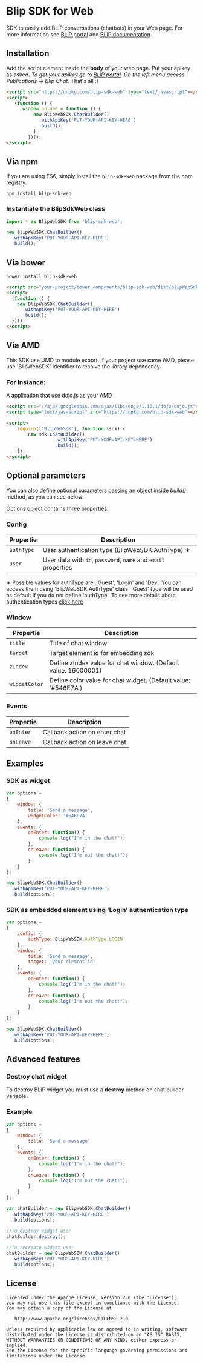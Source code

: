 
Blip SDK for Web
======

SDK to easily add BLiP conversations (chatbots) in your Web page. For more information see [BLiP portal][1] and [BLiP documentation][2].

Installation
--------

Add the script element inside the **body** of your web page. Put your apikey as asked. *To get your apikey go to [BLiP portal][3]. On the left menu access Publications -> Blip Chat.* 
That's all :)

```html
<script src="https://unpkg.com/blip-sdk-web" type="text/javascript"></script>
<script>
   (function () {
      window.onload = function () {
          new BlipWebSDK.ChatBuilder()
            .withApiKey('PUT-YOUR-API-KEY-HERE')
            .build();
          }
        })();
</script>
```

Via npm
--------

If you are using ES6, simply install the `blip-sdk-web` package from the npm registry.

`npm install blip-sdk-web`

### Instantiate the BlipSdkWeb class

```javascript
import * as BlipWebSDK from 'blip-sdk-web';

new BlipWebSDK.ChatBuilder()
  .withApiKey('PUT-YOUR-API-KEY-HERE')
  .build();
```

Via bower
--------

`bower install blip-sdk-web`

```html
<script src="your-project/bower_components/blip-sdk-web/dist/blipWebSdk.js" type="text/javascript"></script>
<script>
  (function () {
    new BlipWebSDK.ChatBuilder()
      .withApiKey('PUT-YOUR-API-KEY-HERE')
      .build();
  })();
</script>
```

Via AMD
--------

This SDK use UMD to module export. If your project use same AMD, please use 'BlipWebSDK' identifier to resolve the library dependency.

### For instance:

A application that use dojo.js as your AMD

```html
<script src="//ajax.googleapis.com/ajax/libs/dojo/1.12.1/dojo/dojo.js"></script>
<script type="text/javascript" src="https://unpkg.com/blip-sdk-web"></script>

<script>
    require(['BlipWebSDK'], function (sdk) {
        new sdk.ChatBuilder()
                  .withApiKey('PUT-YOUR-API-KEY-HERE')
                  .build();
    });
</script>
```

Optional parameters
-------

You can also define optional parameters passing an object inside *build()* method, as you can see below:

Options object contains three properties: 

### Config

| Propertie | Description |
| --- | --- |
| `authType` | User authentication type (BlipWebSDK.AuthType) &#8727; |
| `user` | User data with `id`, `password`, `name` and `email` properties |

&#8727; Possible values for authType are: 'Guest', 'Login' and 'Dev'. You can access them using 'BlipWebSDK.AuthType' class. 'Guest' type will be used as default If you do not define 'authType'. To see more details about authentication types [click here](https://github.com/takenet/blip-sdk-web/wiki/Authentication-Types)

### Window

| Propertie | Description |
| --- | --- |
| `title` | Title of chat window |
| `target` | Target element id for embedding sdk |
| `zIndex`  | Define zIndex value for chat window. (Default value: 16000001) |
| `widgetColor`  | Define color value for chat widget. (Default value: '#546E7A') |

### Events

| Propertie | Description |
| --- | --- |
| `onEnter` | Callback action on enter chat |
| `onLeave` | Callback action on leave chat |

Examples
---------

### SDK as widget

```javascript
var options = 
{
    window: {
        title: 'Send a message',        
        widgetColor: '#546E7A'
    },
    events: {
        onEnter: function() {
            console.log("I'm in the chat!");
        },
        onLeave: function() {
            console.log("I'm out the chat!");
        }
    }
};

new BlipWebSDK.ChatBuilder()
  .withApiKey('PUT-YOUR-API-KEY-HERE')
  .build(options);
```

### SDK as embedded element using 'Login' authentication type

```javascript
var options = 
{
    config: {
        authType: BlipWebSDK.AuthType.LOGIN
    },
    window: {
        title: 'Send a message',
        target: 'your-element-id'                              
    },
    events: {
        onEnter: function() {
            console.log("I'm in the chat!");
        },
        onLeave: function() {
            console.log("I'm out the chat!");
        }
    }
};

new BlipWebSDK.ChatBuilder()
  .withApiKey('PUT-YOUR-API-KEY-HERE')
  .build(options);
```

## Advanced features

### Destroy chat widget

To destroy BLiP widget you must use a **destroy** method on chat builder variable.

### Example

```javascript
var options = 
{
    window: {
        title: 'Send a message'                              
    },
    events: {
        onEnter: function() {
            console.log("I'm in the chat!");
        },
        onLeave: function() {
            console.log("I'm out the chat!");
        }
    }
};

var chatBuilder = new BlipWebSDK.ChatBuilder()
  .withApiKey('PUT-YOUR-API-KEY-HERE')
  .build(options);
  
//To destroy widget use:
chatBuilder.destroy();

//To recreate widget use:
chatBuilder = new BlipWebSDK.ChatBuilder()
  .withApiKey('PUT-YOUR-API-KEY-HERE')
  .build(options);
```


License
-------

    Licensed under the Apache License, Version 2.0 (the "License");
    you may not use this file except in compliance with the License.
    You may obtain a copy of the License at

       http://www.apache.org/licenses/LICENSE-2.0

    Unless required by applicable law or agreed to in writing, software
    distributed under the License is distributed on an "AS IS" BASIS,
    WITHOUT WARRANTIES OR CONDITIONS OF ANY KIND, either express or implied.
    See the License for the specific language governing permissions and
    limitations under the License.


 [1]: https://blip.ai
 [2]: https://portal.blip.ai/#/docs/home
 [3]: https://portal.blip.ai
